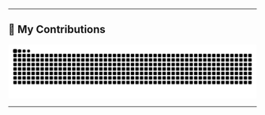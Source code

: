 <hr>

## 🐍 My Contributions

<div align="center">
  <picture>
    <source media="(prefers-color-scheme: dark)" srcset="https://raw.githubusercontent.com/fatiasss/fatiasss/output/github-contribution-grid-snake-dark.svg" />
    <source media="(prefers-color-scheme: light)" srcset="https://raw.githubusercontent.com/fatiasss/fatiasss/output/github-contribution-grid-snake.svg" />
    <img alt="github-snake" src="https://raw.githubusercontent.com/fatiasss/fatiasss/output/github-contribution-grid-snake.svg" />
  </picture>
</div>

<hr>

<!--
**LopesInes/LopesInes** is a ✨ _special_ ✨ repository because its `README.md` (this file) appears on your GitHub profile.

Here are some ideas to get you started:

- 🔭 I’m currently working on ...
- 🌱 I’m currently learning ...
- 👯 I’m looking to collaborate on ...
- 🤔 I’m looking for help with ...
- 💬 Ask me about ...
- 📫 How to reach me: ...
- 😄 Pronouns: ...
- ⚡ Fun fact: ...
-->
